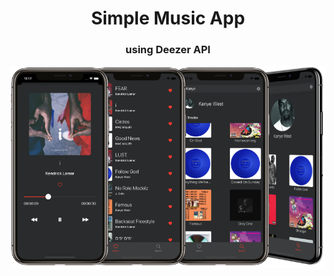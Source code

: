 <h1 align="center">Simple Music App</h1>
<h3 align="center">using Deezer API</h3>

<p align="center">
  <img src="/images/screenshots.png" alt="screenshot">
</p>
